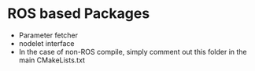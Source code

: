 # ROS based Packages

- Parameter fetcher
- nodelet interface
- In the case of non-ROS compile, simply comment out this folder in the main CMakeLists.txt


